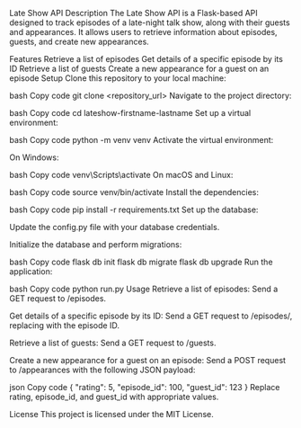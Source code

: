 Late Show API
Description
The Late Show API is a Flask-based API designed to track episodes of a late-night talk show, along with their guests and appearances. It allows users to retrieve information about episodes, guests, and create new appearances.

Features
Retrieve a list of episodes
Get details of a specific episode by its ID
Retrieve a list of guests
Create a new appearance for a guest on an episode
Setup
Clone this repository to your local machine:

bash
Copy code
git clone <repository_url>
Navigate to the project directory:

bash
Copy code
cd lateshow-firstname-lastname
Set up a virtual environment:

bash
Copy code
python -m venv venv
Activate the virtual environment:

On Windows:

bash
Copy code
venv\Scripts\activate
On macOS and Linux:

bash
Copy code
source venv/bin/activate
Install the dependencies:

bash
Copy code
pip install -r requirements.txt
Set up the database:

Update the config.py file with your database credentials.

Initialize the database and perform migrations:

bash
Copy code
flask db init
flask db migrate
flask db upgrade
Run the application:

bash
Copy code
python run.py
Usage
Retrieve a list of episodes: Send a GET request to /episodes.

Get details of a specific episode by its ID: Send a GET request to /episodes/<id>, replacing <id> with the episode ID.

Retrieve a list of guests: Send a GET request to /guests.

Create a new appearance for a guest on an episode: Send a POST request to /appearances with the following JSON payload:

json
Copy code
{
  "rating": 5,
  "episode_id": 100,
  "guest_id": 123
}
Replace rating, episode_id, and guest_id with appropriate values.



License
This project is licensed under the MIT License.

